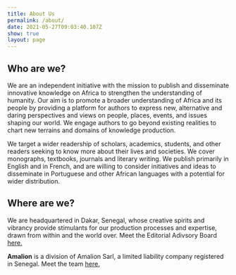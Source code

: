 ```yaml
---
title: About Us
permalink: /about/
date: 2021-05-27T09:03:40.107Z
show: true
layout: page
---
```

## Who are we?

We are an independent initiative with the mission to publish and disseminate innovative knowledge on Africa to strengthen the understanding of humanity. Our aim is to promote a broader understanding of Africa and its people by providing a platform for authors to express new, alternative and daring perspectives and views on people, places, events, and issues shaping our world. We engage authors to go beyond existing realities to chart new terrains and domains of knowledge production.

We target a wider readership of scholars, academics, students, and other readers seeking to know more about their lives and societies. We cover monographs, textbooks, journals and literary writing. We publish primarily in English and in French, and are willing to consider initiatives and ideas to disseminate in Portuguese and other African languages with a potential for wider distribution.

## Where are we?

We are headquartered in Dakar, Senegal, whose creative spirits and vibrancy provide stimulants for our production processes and expertise, drawn from within and the world over. Meet the Editorial Adivsory Board [here.](/board/)

**Amalion** is a division of Amalion Sarl, a limited liability company registered in Senegal. Meet the team [here.](/team/)